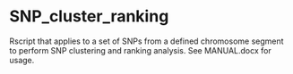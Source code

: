 # SNP_cluster_ranking
Rscript that applies to a set of SNPs from a defined chromosome segment to perform SNP clustering and ranking analysis. See MANUAL.docx for usage.
